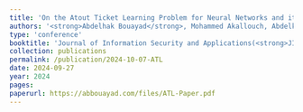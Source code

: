 ```yaml
---
title: 'On the Atout Ticket Learning Problem for Neural Networks and its Application in Securing Federated Learning Exchanges'
authors: '<strong>Abdelhak Bouayad</strong>, Mohammed Akallouch, Abdelkader El Mahdaouy, Hamza Alami, Ismail Berrada'
type: 'conference'
booktitle: 'Journal of Information Security and Applications(<strong>JISA</strong>)'
collection: publications
permalink: /publication/2024-10-07-ATL
date: 2024-09-27
year: 2024
pages: 
paperurl: https://abbouayad.com/files/ATL-Paper.pdf
---
```

